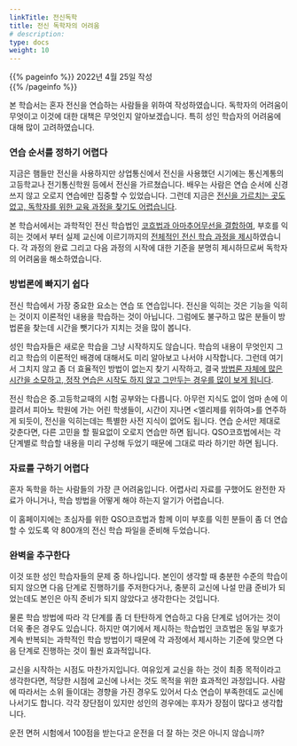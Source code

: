 ```yaml
---
linkTitle: 전신독학
title: 전신 독학자의 어려움
# description: 
type: docs
weight: 10
---
```

<div oncontextmenu="return false" ondragstart="return false" onselectstart="return false">

{{% pageinfo %}}
2022년 4월 25일 작성<br>
{{% /pageinfo %}}

본 학습서는 혼자 전신을 연습하는 사람들을 위하여 작성하였습니다. 독학자의 어려움이 무엇이고 이것에 대한 대책은 무엇인지 알아보겠습니다. 특히 성인 학습자의 어려움에 대해 많이 고려하였습니다. 

### 연습 순서를 정하기 어렵다

지금은 햄들만 전신을 사용하지만 상업통신에서 전신을 사용했던 시기에는 통신계통의 고등학교나 전기통신학원 등에서 전신을 가르쳤습니다. 배우는 사람은 연습 순서에 신경쓰지 않고 오로지 연습에만 집중할 수 있었습니다. 그런데 지금은 <u>전신을 가르치는 곳도 없고, 독학자를 위한 교육 과정을 찾기도 어렵습니다</u>.

본 학습서에서는 과학적인 전신 학습법인 <u>코흐법과 아마추어무선을 결합하여</u>, 부호를 익히는 것에서 부터 실제 교신에 이르기까지의 <u>전체적인 전신 학습 과정을 제시</u>하였습니다. 각 과정의 완료 그리고 다음 과정의 시작에 대한 기준을 분명히 제시하므로써 독학자의 어려움을 해소하였습니다.


### 방법론에 빠지기 쉽다

전신 학습에서 가장 중요한 요소는 연습 또 연습입니다. 전신을 익히는 것은 기능을 익히는 것이지 이론적인 내용을 학습하는 것이 아닙니다. 그럼에도 불구하고 많은 분들이 방법론을 찾는데 시간을 뺏기다가 지치는 것을 많이 봅니다.

성인 학습자들은 새로운 학습을 그냥 시작하지도 않습니다. 학습의 내용이 무엇인지 그리고 학습의 이론적인 배경에 대해서도 미리 알아보고 나서야 시작합니다. 그런데 여기서 그치지 않고 좀 더 효율적인 방법이 없는지 찾기 시작하고, 결국 <u>방법론 자체에 많은 시간을 소모하고, 정작 연습은 시작도 하지 않고 그만두는 경우를 많이 보게 됩니다</u>.

전신 학습은 중.고등학교때의 시험 공부와는 다릅니다. 아무런 지식도 없이 엄마 손에 이끌려서 피아노 학원에 가는 어린 학생들이, 시간이 지나면 <엘리제를 위하여>를 연주하게 되듯이, 전신을 익히는데는 특별한 사전 지식이 없어도 됩니다. 연습 순서만 제대로 갖춘다면, 다른 고민을 할 필요없이 오로지 연습만 하면 됩니다. QSO코흐법에서는 각 단계별로 학습할 내용을 미리 구성해 두었기 때문에 그대로 따라 하기만 하면 됩니다.


### 자료를 구하기 어렵다

혼자 독학을 하는 사람들의 가장 큰 어려움입니다. 어렵사리 자료를 구했어도 완전한 자료가 아니거나, 학습 방법을 어떻게 해야 하는지 알기가 어렵습니다.

이 홈페이지에는 초심자를 위한 QSO코흐법과 함께 이미 부호를 익힌 분들이 좀 더 연습할 수 있도록 약 800개의 전신 학습 파일을 준비해 두었습니다.

### 완벽을 추구한다

이것 또한 성인 학습자들의 문제 중 하나입니다. 본인이 생각할 때 충분한 수준의 학습이 되지 않으면 다음 단계로 진행하기를 주저한다거나, 충분히 교신에 나설 만큼 준비가 되었는데도 본인은 아직 준비가 되지 않았다고 생각한다는 것입니다.

물론 학습 방법에 따라 각 단계를 좀 더 탄탄하게 연습하고 다음 단계로 넘어가는 것이 더욱 좋은 경우도 있습니다. 하지만 여기에서 제시하는 학습법인 코흐법은 동일 부호가 계속 반복되는 과학적인 학습 방법이기 때문에 각 과정에서 제시하는 기준에 맞으면 다음 단계로 진행하는 것이 훨씬 효과적입니다.

교신을 시작하는 시점도 마찬가지입니다. 여유있게 교신을 하는 것이 최종 목적이라고 생각한다면, 적당한 시점에 교신에 나서는 것도 목적을 위한 효과적인 과정입니다. 사람에 따라서는 소위 들이대는 경향을 가진 경우도 있어서 다소 연습이 부족한데도 교신에 나서기도 합니다. 각각 장단점이 있지만 성인의 경우에는 후자가 장점이 많다고 생각합니다.

운전 면허 시험에서 100점을 받는다고 운전을 더 잘 하는 것은 아니지 않습니까?

</div>